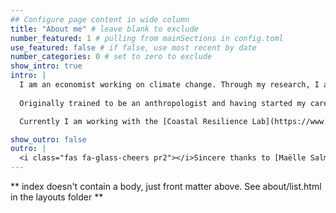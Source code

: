 ```yaml
---
## Configure page content in wide column
title: "About me" # leave blank to exclude
number_featured: 1 # pulling from mainSections in config.toml
use_featured: false # if false, use most recent by date
number_categories: 0 # set to zero to exclude
show_intro: true
intro: |
  I am an economist working on climate change. Through my research, I aim to help measure the financial risks and costs of climate change, in order to manage them and improve the economic resilience of underserved communities. My doctoral dissertation contributes to this goal by focusing on bank lending and sovereign debt default, using a range of statistical and numerical modeling tools. 
  
  Originally trained to be an anthropologist and having started my career in international relations, I have a highly nonlinear path to economics and finance. Thanks to this background, I understand the advantage of interdisciplinary solutions to complex problems like climate change. An integrator with technical depth, I have the ability to communicate and collaborate across multiple disciplines, and to inform a diverse set of stakeholders in their decision-making.

  Currently I am working with the [Coastal Resilience Lab](https://www.coastalresiliencelab.org/) to develop pricing and valuation tools for nature-based solutions for climate adaptation. Prior to the PhD, I worked as a research associate at the Council on Foreign Relations (CFR). I have also interned as a data scientist with Apple Inc., where I developed an interactive data visualization app, and contributed to a deep reinforcement learning project. 

show_outro: false
outro: |
  <i class="fas fa-glass-cheers pr2"></i>Sincere thanks to [Maëlle Salmon](https://masalmon.eu/) for her help naming this Hugo theme!
---
```


** index doesn't contain a body, just front matter above.
See about/list.html in the layouts folder **